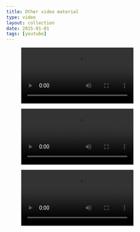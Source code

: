 ```yaml
---
title: Other video material
type: video
layout: collection
date: 2015-01-01
tags: [youtube]
---
```


<!-- <figure>
	<div class="full-width-video">
		<video src="/assets/video/yt/BBC Bob Boyle 11E.mp4" controls>
	</div>
</figure> -->

<figure>
	<div class="full-width-video">
		<video src="/assets/video/yt/Cubes.mp4" controls>
	</div>
</figure>

<!-- <figure>
	<div class="full-width-video">
		<video src="/assets/video/yt/Falling With Style.mp4" controls>
	</div>
</figure> -->

<figure>
	<div class="full-width-video">
		<video src="/assets/video/yt/I can't Stop ft. Montreal Winters.mp4" controls>
	</div>
</figure>

<!-- <figure>
	<div class="full-width-video">
		<video src="/assets/video/yt/ICONOCLASMUS.mp4" controls>
	</div>
</figure> -->

<!-- <figure>
	<div class="full-width-video">
		<video src="/assets/video/yt/Melvin's Dating Profile - The Bachelors n°4.mp4" controls>
	</div>
</figure> -->

<!-- <figure>
	<div class="full-width-video">
		<video src="/assets/video/yt/Sortilège Ad.mp4" controls>
	</div>
</figure> -->

<figure>
	<div class="full-width-video">
		<video src="/assets/video/yt/AL-STEP, Volume 2..mp4" controls>
	</div>
</figure>

<!-- <figure>
	<div class="full-width-video">
		<video src="/assets/video/yt/The Carbon Cycle.mp4" controls>
	</div>
</figure> -->

<!-- <figure>
	<div class="full-width-video">
		<video src="/assets/video/yt/toot 0000.mp4" controls>
	</div>
</figure> -->

<!-- <figure>
	<div class="full-width-video">
		<video src="/assets/video/yt/xXxMelvinMarv1nMLGxXx.mp4" controls>
	</div>
</figure> -->
